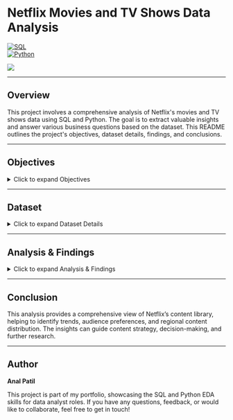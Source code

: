 # Netflix Movies and TV Shows Data Analysis

[![SQL](https://img.shields.io/badge/SQL-Skills-blue)](https://www.sql.org/)  
[![Python](https://img.shields.io/badge/Python-EDA-green)](https://www.python.org/)  

![](https://github.com/aanalpatil24/Netflix_Sql_Analysis/blob/dcae74132dd5bb9e58464137e0ab2742c5b60ec6/logo.png)

---

## Overview

This project involves a comprehensive analysis of Netflix's movies and TV shows data using SQL and Python. The goal is to extract valuable insights and answer various business questions based on the dataset. This README outlines the project's objectives, dataset details, findings, and conclusions.

---

## Objectives

<details>
<summary>Click to expand Objectives</summary>

- Analyze the distribution of content types (Movies or TV Shows).  
- Identify the most common ratings for movies and TV shows.  
- List and analyze content based on release years, countries, and durations.  
- Explore and categorize content based on specific criteria and keywords.  

</details>

---

## Dataset

<details>
<summary>Click to expand Dataset Details</summary>

- **Source:** Kaggle  
- **Dataset Link:** [Netflix Movies & TV Shows Dataset](https://www.kaggle.com/datasets/shivamb/netflix-shows?resource=download)  
- **Columns include:** `show_id`, `type`, `title`, `director`, `cast`, `country`, `date_added`, `release_year`, `rating`, `duration`, `listed_in`, `description`  

</details>

---

## Analysis & Findings

<details>
<summary>Click to expand Analysis & Findings</summary>

- **Content Distribution:** The dataset contains a mix of Movies and TV Shows with diverse genres.  
- **Common Ratings:** Most common ratings highlight the target audience for Netflix content.  
- **Geographical Insights:** Top countries and the average number of content releases by India showcase regional content trends.  
- **Content Categorization:** Categorizing content by keywords or genres helps understand the nature of content available on Netflix.  

</details>

---

## Conclusion

This analysis provides a comprehensive view of Netflix’s content library, helping to identify trends, audience preferences, and regional content distribution. The insights can guide content strategy, decision-making, and further research.

---

## Author

**Anal Patil**  

This project is part of my portfolio, showcasing the SQL and Python EDA skills for data analyst roles. If you have any questions, feedback, or would like to collaborate, feel free to get in touch!

